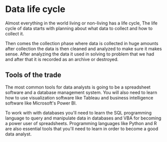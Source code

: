 # Data life cycle
Almost everything in the world living or non-living has a life cycle, The life cycle of data starts with planning about what data to collect and how to collect it. 

Then comes the collection phase where data is collected in huge amounts after collection the data is then cleaned and analyzed to make sure it makes sense. After analyzing the data it used in solving to problem that we had and after that it is recorded as an archive or destroyed.

## Tools of the trade
The most common tools for data analysts is going to be a spreadsheet software and a database management system. You will also need to learn how to use visualization software like Tableau and business intelligence software like Microsoft's Power BI.

To work with with databases you'll need to learn the SQL programming language to query and manipulate data in databases and VBA for becoming a power user of spreadsheets. Programming languages like Python and R are also essential tools that you'll need to learn in order to become a good data analyst.
